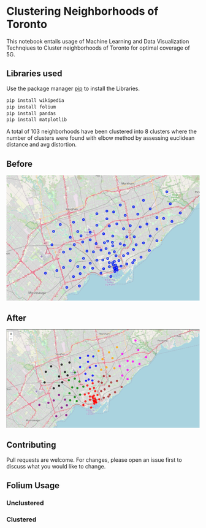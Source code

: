 # Clustering Neighborhoods of Toronto

This notebook entails usage of Machine Learning and Data Visualization Technqiues to Cluster neighborhoods of Toronto for optimal coverage of 5G.

## Libraries used 

Use the package manager [pip](https://pip.pypa.io/en/stable/) to install the Libraries.

```bash
pip install wikipedia
pip install folium
pip install pandas
pip install matplotlib
```
A total of 103 neighborhoods have been clustered into 8 clusters where the number of clusters were found with elbow method by assessing euclidean distance and avg distortion.

## Before
![Unclustered](https://github.com/ManasVardhan/Coursera_Capstone/blob/main/Unclustered%20data.png)

## After 
![Clustered](https://github.com/ManasVardhan/Coursera_Capstone/blob/main/Clustered%20Data.png)


## Contributing
Pull requests are welcome. For changes, please open an issue first to discuss what you would like to change.

## Folium Usage
  ### Unclustered
<srcipt src="https://colab.research.google.com/gist/ManasVardhan/d25bd568d4677d08f02421c3c419d8e8/map_gist.ipynb#scrollTo=FO2fk98YU7eH&line=3&uniqifier=1"></script>
  
  ### Clustered
<script src="https://colab.research.google.com/gist/ManasVardhan/d25bd568d4677d08f02421c3c419d8e8/map_gist.ipynb#scrollTo=UK_8WxUHUbYB&line=13&uniqifier=1"></script>
